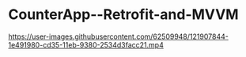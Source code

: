 
# CounterApp--Retrofit-and-MVVM


https://user-images.githubusercontent.com/62509948/121907844-1e491980-cd35-11eb-9380-2534d3facc21.mp4

